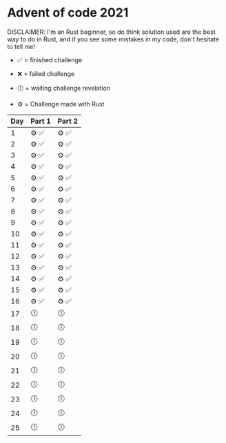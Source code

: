 # Advent of code 2021

DISCLAIMER: I'm an Rust beginner, so do think solution used are the best way to do in Rust, and if you see some mistakes in my code, don't hesitate to tell me!


- ✅ = finished challenge
- ❌ = failed challenge
- 🕕 = waiting challenge revelation

- ⚙️ = Challenge made with Rust

Day | Part 1   | Part 2
--- | -------- | --------
1   | ⚙️ ✅     | ⚙️ ✅
2   | ⚙️ ✅     | ⚙️ ✅    
3   | ⚙️ ✅     | ⚙️ ✅     
4   | ⚙️ ✅     | ⚙️ ✅    
5   | ⚙️ ✅     | ⚙️ ✅    
6   | ⚙️ ✅     | ⚙️ ✅    
7   | ⚙️ ✅     | ⚙️ ✅    
8   | ⚙️ ✅     | ⚙️ ✅    
9   | ⚙️ ✅     | ⚙️ ✅    
10  | ⚙️ ✅     | ⚙️ ✅    
11  | ⚙️ ✅     | ⚙️ ✅    
12  | ⚙️ ✅     | ⚙️ ✅    
13  | ⚙️ ✅     | ⚙️ ✅    
14  | ⚙️ ✅     | ⚙️ ✅    
15  | ⚙️ ✅     | ⚙️ ✅    
16  | ⚙️ ✅     | ⚙️ ✅    
17  | 🕕       | 🕕      
18  | 🕕       | 🕕      
19  | 🕕       | 🕕      
20  | 🕕       | 🕕      
21  | 🕕       | 🕕      
22  | 🕕       | 🕕      
23  | 🕕       | 🕕      
24  | 🕕       | 🕕      
25  | 🕕       | 🕕      
